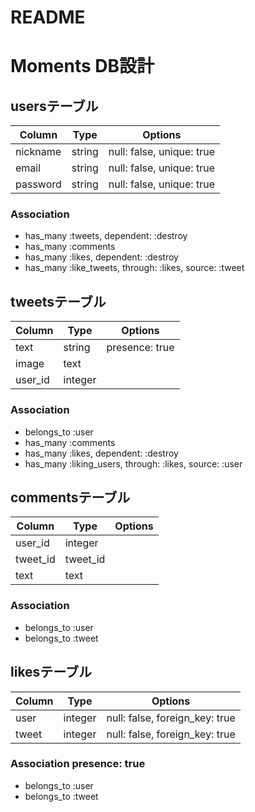 # README

# Moments DB設計

## usersテーブル
|Column|Type|Options|
|------|----|-------|
|nickname|string|null: false, unique: true|
|email|string|null: false, unique: true|
|password|string|null: false, unique: true|

### Association
- has_many :tweets, dependent: :destroy
- has_many :comments
- has_many :likes, dependent: :destroy
- has_many :like_tweets, through: :likes, source: :tweet


## tweetsテーブル
|Column|Type|Options|
|------|----|-------|
|text|string|presence: true|
|image|text||
|user_id|integer||

### Association
- belongs_to :user
- has_many :comments
- has_many :likes, dependent: :destroy
- has_many :liking_users, through: :likes, source: :user

## commentsテーブル
|Column|Type|Options|
|------|----|-------|
|user_id|integer||
|tweet_id|tweet_id||
|text|text||

### Association
- belongs_to :user
- belongs_to :tweet

## likesテーブル
|Column|Type|Options|
|------|----|-------|
|user|integer|null: false, foreign_key: true|
|tweet|integer|null: false, foreign_key: true|

### Association  presence: true
- belongs_to :user
- belongs_to :tweet
